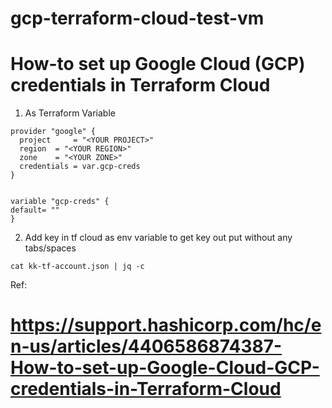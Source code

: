 # gcp-terraform-cloud-test-vm
# How-to set up Google Cloud (GCP) credentials in Terraform Cloud

1. As Terraform Variable
```
provider "google" {
  project     = "<YOUR PROJECT>"
  region  = "<YOUR REGION>"
  zone    = "<YOUR ZONE>"
  credentials = var.gcp-creds
}


variable "gcp-creds" {
default= ""
}
```
  
2. Add key in tf cloud as env variable 
   to get key out put without any tabs/spaces
  ```
 cat kk-tf-account.json | jq -c
 ```



Ref: 
# https://support.hashicorp.com/hc/en-us/articles/4406586874387-How-to-set-up-Google-Cloud-GCP-credentials-in-Terraform-Cloud
